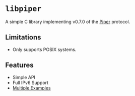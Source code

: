 # ``libpiper``
A simple C library implementing v0.7.0 of the [Piper](https://github.com/Luminoso-256/piper) protocol.

## Limitations
* Only supports POSIX systems.

## Features
* Simple API
* Full IPv6 Support
* [Multiple Examples](examples)

